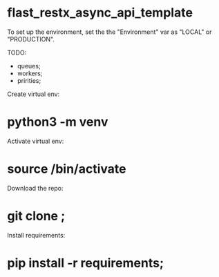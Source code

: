 # flast_restx_async_api_template

To set up the environment, set the the "Environment" var as "LOCAL" or
 "PRODUCTION". 
 
 TODO:
- queues;
- workers;
- pririties;

Create virtual env:
# python3 -m venv <virtual env name>
 
 Activate virtual env:
 # source <path dir virtual env>/bin/activate

Download the repo:
# git clone <https url>;
 
Install requirements:
# pip install -r requirements;

